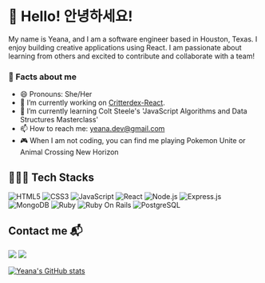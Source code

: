 # 👋 Hello! 안녕하세요!
My name is Yeana, and I am a software engineer based in Houston, Texas. I enjoy building creative applications using React. I am passionate about learning from others and excited to contribute and collaborate with a team!

### 🤔 Facts about me
* 😄 Pronouns: She/Her
* 🔭 I’m currently working on [Critterdex-React](https://github.com/yeana-dev/critterdex-react).
* 🌱 I’m currently learning Colt Steele's 'JavaScript Algorithms and Data Structures Masterclass'
* 📫 How to reach me: yeana.dev@gmail.com
* 🎮 When I am not coding, you can find me playing Pokemon Unite or Animal Crossing New Horizon

## 👩🏻‍💻 Tech Stacks
![HTML5](https://img.shields.io/badge/-HTML5-red?style=flat-square&logo=html5&logoColor=white)
![CSS3](https://img.shields.io/badge/-CSS3-blue?style=flat-square&logo=css3&logoColor=white)
![JavaScript](https://img.shields.io/badge/-JavaScript-F7DF1E?style=flat-square&logo=javascript&logoColor=black)
![React](https://img.shields.io/badge/-React-61DAFB?style=flat-square&logo=react&logoColor=black)
![Node.js](https://img.shields.io/badge/-Node.js-339933?style=flat-square&logo=nodedotjs&logoColor=white)
![Express.js](https://img.shields.io/badge/-Express-e2e2e2?style=flat-square&logo=express&logoColor=black)
![MongoDB](https://img.shields.io/badge/-MongoDB-47A248?style=flat-square&logo=mongodb&logoColor=white)
![Ruby](https://img.shields.io/badge/-Ruby-CC342D?style=flat-square&logo=ruby&logoColor=white)
![Ruby On Rails](https://img.shields.io/badge/-Ruby_On_Rails-CC0000?style=flat-square&logo=rubyonrails&logoColor=white)
![PostgreSQL](https://img.shields.io/badge/-PostgreSQL-4169E1?style=flat-square&logo=postgresql&logoColor=white)

## Contact me 📬

<a href="mailto: yeana.dev@gmail.com"><img src="https://img.shields.io/badge/yeana.dev@gmail.com-EA4335?logo=Gmail&logoColor=FFFFFF" /></a> <a href="https://www.linkedin.com/in/yeana-cho-330312113" target="_blank"><img src="https://img.shields.io/badge/LinkedIn-0A66C2?logo=Linkedin&logoColor=FFFFFF" /></a>

[![Yeana's GitHub stats](https://github-readme-stats.vercel.app/api?username=yeana-dev&bg_color=DEG,FFD3B4,98DDCA&title_color=FFFFFF&hide_border=true)](https://github.com/anuraghazra/github-readme-stats)
